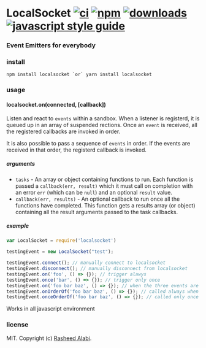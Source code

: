 # LocalSocket [![ci][ci-image]][ci-url] [![npm][npm-image]][npm-url] [![downloads][downloads-image]][downloads-url] [![javascript style guide][standard-image]][standard-url]

[ci-image]: https://img.shields.io/github/workflow/status/conquext/localsocket/ci/master
[ci-url]: https://github.com/conquext/localsocket/actions
[npm-image]: https://img.shields.io/npm/v/localsocket.svg
[npm-url]: https://npmjs.org/package/localsocket
[downloads-image]: https://img.shields.io/npm/dm/localsocket.svg
[downloads-url]: https://npmjs.org/package/localsocket
[standard-image]: https://img.shields.io/badge/code_style-standard-brightgreen.svg
[standard-url]: https://standardjs.com

### Event Emitters for everybody


### install

```
npm install localsocket `or` yarn install localsocket
```

### usage

#### localsocket.on(connected, [callback])

Listen and react to `events` within a sandbox. When a listener is registerd,
it is queued up in an array of suspended rections. Once an `event` is received,
all the registered callbacks are invoked in order.

It is also possible to pass a sequence of `events` in order. If the events
are received in that order, the registerd callback is invoked. 

##### arguments

- `tasks` - An array or object containing functions to run. Each function is passed a
`callback(err, result)` which it must call on completion with an error `err` (which can
be `null`) and an optional `result` value.
- `callback(err, results)` - An optional callback to run once all the functions have
completed. This function gets a results array (or object) containing all the result
arguments passed to the task callbacks.

##### example

```js
var LocalSocket = require('localsocket')

testingEvent = new LocalSocket("test");

testingEvent.connect(); // manually connect to localsocket
testingEvent.disconnect(); // manually disconnect from localsocket
testingEvent.on('foo', () => {}); // trigger alawys
testingEvent.once('bar', () => {}); // trigger only once 
testingEvent.on('foo bar baz', () => {}); // when the three events are executed in this order, will ignore other events in between
testingEvent.onOrderOf('foo bar baz', () => {}); // called always when the three events must have happened sequentially without a break
testingEvent.onceOrderOf('foo bar baz', () => {}); // called only once when the three events must have happened sequentially without a break
```

Works in all javascript environment

### license

MIT. Copyright (c) [Rasheed Alabi](http://conquext.com).

